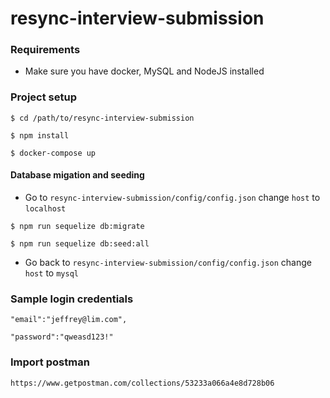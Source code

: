 # resync-interview-submission
### Requirements
- Make sure you have docker, MySQL and NodeJS installed 

### Project setup 
```shell
$ cd /path/to/resync-interview-submission

$ npm install 

$ docker-compose up
```
#### Database migation and seeding
- Go to `resync-interview-submission/config/config.json` change `host` to `localhost`
```shell
$ npm run sequelize db:migrate

$ npm run sequelize db:seed:all
```
- Go back to `resync-interview-submission/config/config.json` change `host` to `mysql`

### Sample login credentials
```shell
"email":"jeffrey@lim.com",

"password":"qweasd123!"
```

### Import postman
```shell
https://www.getpostman.com/collections/53233a066a4e8d728b06
```


